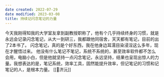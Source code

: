 ```yaml
---
date created: 2022-07-29
date modified: 2023-03-08
title: 持续记闪念笔记的力量
---
```


今天我刚得知我的大学室友拿到副教授职称了，他有个几乎持续终身的习惯，就是永远会记录闪念笔记，从大一到研三，我都跟他同宿舍，天天都有笔记，目前的出了2本书了。
闪念笔记，真的是个好东西，我在他身边耳濡目染浸淫这么多年，现在才醒悟过来。
他没有什么笔记不笔记，系统不系统的，甚至效率软件都不怎么会用，电脑小白，但是他就坚持一点闪念笔记，永远坚持，结果也呈现出惊人的力量。我想表达的是，笔记系统，效率工具，固然能提升效率，但记笔记的习惯和记笔记的人，是根本力量。
[[🧑济沅]]
